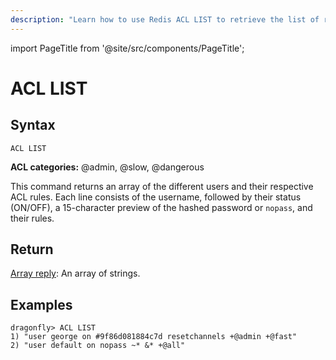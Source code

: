 ```yaml
---
description: "Learn how to use Redis ACL LIST to retrieve the list of rules for all the existing users."
---
```


import PageTitle from '@site/src/components/PageTitle';

# ACL LIST

<PageTitle title="Redis ACL LIST Command (Documentation) | Dragonfly" />

## Syntax

    ACL LIST

**ACL categories:** @admin, @slow, @dangerous

This command returns an array of the different users and their respective ACL rules.
Each line consists of the username, followed by their status (ON/OFF), a 15-character preview of the hashed password or `nopass`, and their rules.

## Return

[Array reply](https://redis.io/docs/latest/develop/reference/protocol-spec/#arrays): An array of strings. 

## Examples

```shell
dragonfly> ACL LIST
1) "user george on #9f86d081884c7d resetchannels +@admin +@fast"
2) "user default on nopass ~* &* +@all"
```

